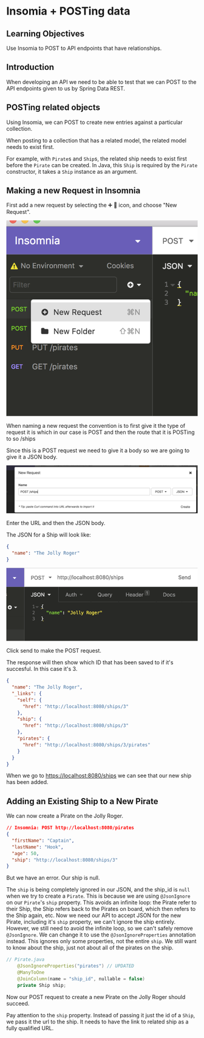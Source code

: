 # Insomia + POSTing data

## Learning Objectives

Use Insomia to POST to API endpoints that have relationships.

## Introduction

When developing an API we need to be able to test that we can POST to the API endpoints given to us by Spring Data REST.

## POSTing related objects

Using Insomia, we can POST to create new entries against a particular collection.

When posting to a collection that has a related model, the related model needs to exist first.

For example, with `Pirate`s and `Ship`s, the related ship needs to exist first before the `Pirate` can be created. In Java, this `Ship` is required by the `Pirate` constructor, it takes a `Ship` instance as an argument.

## Making a new Request in Insomnia

First add a new request by selecting the ➕ 🔽 icon, and choose "New Request".

![new request](images/new_request.png)

When naming a new request the convention is to first give it the type of request it is which in our case is POST and then the route that it is POSTing to so /ships

Since this is a POST request we need to give it a body so we are going to give it a JSON body.

![naming the request](images/new_request_2.png)

Enter the URL and then the JSON body.

The JSON for a Ship will look like:

```json
{
  "name": "The Jolly Roger"
}
```

![send the request](images/enter_url.png)

Click send to make the POST request.

The response will then show which ID that has been saved to if it's succesful. In this case it's 3.

```json
{
  "name": "The Jolly Roger",
  "_links": {
    "self": {
      "href": "http://localhost:8080/ships/3"
    },
    "ship": {
      "href": "http://localhost:8080/ships/3"
    },
    "pirates": {
      "href": "http://localhost:8080/ships/3/pirates"
    }
  }
}
```

When we go to <https://localhost:8080/ships> we can see that our new ship has been added.

## Adding an Existing Ship to a New Pirate

We can now create a Pirate on the Jolly Roger.

```json
// Insomnia: POST http://localhost:8080/pirates
{
  "firstName": "Captain",
  "lastName": "Hook",
  "age": 50,
  "ship": "http://localhost:8080/ships/3"
}
```

But we have an error. Our ship is null.

The `ship` is being completely ignored in our JSON, and the ship_id is `null` when we try to create a `Pirate`. This is because we are using `@JsonIgnore` on our `Pirate`'s `ship` property. This avoids an infinite loop: the Pirate refer to their Ship, the Ship refers back to the Pirates on board, which then refers to the Ship again, etc. Now we need our API to accept JSON for the new Pirate, including it's `ship` property, we can't ignore the ship entirely. However, we still need to avoid the infinite loop, so we can't safely remove `@JsonIgnore`. We can change it to use the `@JsonIgnoreProperties` annotation instead. This ignores only some properties, not the entire `ship`. We still want to know about the ship, just not about all of the pirates on the ship.

```java
// Pirate.java
    @JsonIgnoreProperties("pirates") // UPDATED
    @ManyToOne
    @JoinColumn(name = "ship_id", nullable = false)
    private Ship ship;
```

Now our POST request to create a new Pirate on the Jolly Roger should succeed.

Pay attention to the `ship` property. Instead of passing it just the id of a `Ship`, we pass it the url to the ship. It needs to have the link to related ship as a fully qualified URL.
